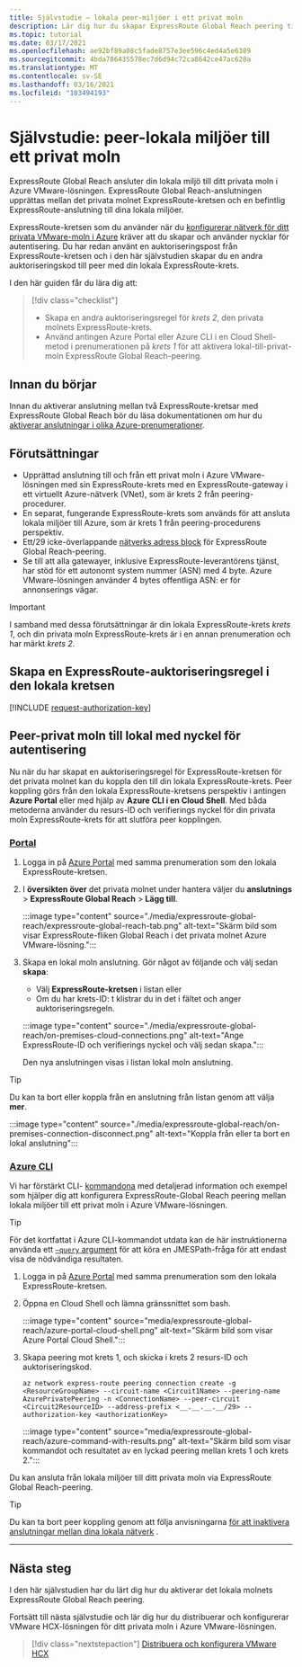 ```yaml
---
title: Självstudie – lokala peer-miljöer i ett privat moln
description: Lär dig hur du skapar ExpressRoute Global Reach peering till ett privat moln i en Azure VMware-lösning.
ms.topic: tutorial
ms.date: 03/17/2021
ms.openlocfilehash: ae92bf89a08c5fade8757e3ee596c4ed4a5e6389
ms.sourcegitcommit: 4bda786435578ec7d6d94c72ca8642ce47ac628a
ms.translationtype: MT
ms.contentlocale: sv-SE
ms.lasthandoff: 03/16/2021
ms.locfileid: "103494193"
---
```

# <a name="tutorial-peer-on-premises-environments-to-a-private-cloud"></a>Självstudie: peer-lokala miljöer till ett privat moln

ExpressRoute Global Reach ansluter din lokala miljö till ditt privata moln i Azure VMware-lösningen. ExpressRoute Global Reach-anslutningen upprättas mellan det privata molnet ExpressRoute-kretsen och en befintlig ExpressRoute-anslutning till dina lokala miljöer. 

ExpressRoute-kretsen som du använder när du [konfigurerar nätverk för ditt privata VMware-moln i Azure](tutorial-configure-networking.md) kräver att du skapar och använder nycklar för autentisering.  Du har redan använt en auktoriseringspost från ExpressRoute-kretsen och i den här självstudien skapar du en andra auktoriseringskod till peer med din lokala ExpressRoute-krets.

I den här guiden får du lära dig att:

> [!div class="checklist"]
> * Skapa en andra auktoriseringsregel för _krets 2_, den privata molnets ExpressRoute-krets.
> * Använd antingen Azure Portal eller Azure CLI i en Cloud Shell-metod i prenumerationen på _krets 1_ för att aktivera lokal-till-privat-moln ExpressRoute Global Reach-peering.


## <a name="before-you-begin"></a>Innan du börjar

Innan du aktiverar anslutning mellan två ExpressRoute-kretsar med ExpressRoute Global Reach bör du läsa dokumentationen om hur du [aktiverar anslutningar i olika Azure-prenumerationer](../expressroute/expressroute-howto-set-global-reach-cli.md#enable-connectivity-between-expressroute-circuits-in-different-azure-subscriptions).  

## <a name="prerequisites"></a>Förutsättningar

- Upprättad anslutning till och från ett privat moln i Azure VMware-lösningen med sin ExpressRoute-krets med en ExpressRoute-gateway i ett virtuellt Azure-nätverk (VNet), som är krets 2 från peering-procedurer.
- En separat, fungerande ExpressRoute-krets som används för att ansluta lokala miljöer till Azure, som är krets 1 från peering-procedurens perspektiv.
- Ett/29 icke-överlappande [nätverks adress block](../expressroute/expressroute-routing.md#ip-addresses-used-for-peerings) för ExpressRoute Global Reach-peering.
- Se till att alla gatewayer, inklusive ExpressRoute-leverantörens tjänst, har stöd för ett autonomt system nummer (ASN) med 4 byte. Azure VMware-lösningen använder 4 bytes offentliga ASN: er för annonserings vägar.

>[!IMPORTANT]
>I samband med dessa förutsättningar är din lokala ExpressRoute-krets _krets 1_, och din privata moln ExpressRoute-krets är i en annan prenumeration och har märkt _krets 2_.

## <a name="create-an-expressroute-authorization-key-in-the-on-premises-circuit"></a>Skapa en ExpressRoute-auktoriseringsregel i den lokala kretsen

[!INCLUDE [request-authorization-key](includes/request-authorization-key.md)]
 
## <a name="peer-private-cloud-to-on-premises-with-authorization-key"></a>Peer-privat moln till lokal med nyckel för autentisering
Nu när du har skapat en auktoriseringsregel för ExpressRoute-kretsen för det privata molnet kan du koppla den till din lokala ExpressRoute-krets. Peer koppling görs från den lokala ExpressRoute-kretsens perspektiv i antingen **Azure Portal** eller med hjälp av **Azure CLI i en Cloud Shell**. Med båda metoderna använder du resurs-ID och verifierings nyckel för din privata moln ExpressRoute-krets för att slutföra peer kopplingen.

### <a name="portal"></a>[Portal](#tab/azure-portal)
 
1. Logga in på [Azure Portal](https://portal.azure.com) med samma prenumeration som den lokala ExpressRoute-kretsen.

1. I **översikten över** det privata molnet under hantera väljer du **anslutnings**  >  **ExpressRoute Global Reach**  >  **Lägg till**.

    :::image type="content" source="./media/expressroute-global-reach/expressroute-global-reach-tab.png" alt-text="Skärm bild som visar ExpressRoute-fliken Global Reach i det privata molnet Azure VMware-lösning.":::

1. Skapa en lokal moln anslutning. Gör något av följande och välj sedan **skapa**:

   - Välj **ExpressRoute-kretsen** i listan eller
   - Om du har krets-ID: t klistrar du in det i fältet och anger auktoriseringsregeln.

   :::image type="content" source="./media/expressroute-global-reach/on-premises-cloud-connections.png" alt-text="Ange ExpressRoute-ID och verifierings nyckel och välj sedan skapa.":::   
   
   Den nya anslutningen visas i listan lokal moln anslutning.

>[!TIP]
>Du kan ta bort eller koppla från en anslutning från listan genom att välja **mer**.  
>
> :::image type="content" source="./media/expressroute-global-reach/on-premises-connection-disconnect.png" alt-text="Koppla från eller ta bort en lokal anslutning":::

### <a name="azure-cli"></a>[Azure CLI](#tab/azure-cli)

Vi har förstärkt CLI- [kommandona](../expressroute/expressroute-howto-set-global-reach-cli.md) med detaljerad information och exempel som hjälper dig att konfigurera ExpressRoute-Global Reach peering mellan lokala miljöer till ett privat moln i Azure VMware-lösningen.

>[!TIP]
>För det kortfattat i Azure CLI-kommandot utdata kan de här instruktionerna använda ett [ `–query` argument](https://docs.microsoft.com/cli/azure/query-azure-cli) för att köra en JMESPath-fråga för att endast visa de nödvändiga resultaten.

1. Logga in på [Azure Portal](https://portal.azure.com) med samma prenumeration som den lokala ExpressRoute-kretsen. 

1. Öppna en Cloud Shell och lämna gränssnittet som bash.

   :::image type="content" source="media/expressroute-global-reach/azure-portal-cloud-shell.png" alt-text="Skärm bild som visar Azure Portal Cloud Shell.":::

1. Skapa peering mot krets 1, och skicka i krets 2 resurs-ID och auktoriseringskod. 

   ```azurecli-interactive
   az network express-route peering connection create -g <ResourceGroupName> --circuit-name <Circuit1Name> --peering-name AzurePrivatePeering -n <ConnectionName> --peer-circuit <Circuit2ResourceID> --address-prefix <__.__.__.__/29> --authorization-key <authorizationKey>
   ```

   :::image type="content" source="media/expressroute-global-reach/azure-command-with-results.png" alt-text="Skärm bild som visar kommandot och resultatet av en lyckad peering mellan krets 1 och krets 2.":::

Du kan ansluta från lokala miljöer till ditt privata moln via ExpressRoute Global Reach-peering.

>[!TIP]
>Du kan ta bort peer koppling genom att följa anvisningarna [för att inaktivera anslutningar mellan dina lokala nätverk](../expressroute/expressroute-howto-set-global-reach-cli.md#disable-connectivity-between-your-on-premises-networks) .


---

## <a name="next-steps"></a>Nästa steg

I den här självstudien har du lärt dig hur du aktiverar det lokala molnets ExpressRoute Global Reach peering. 

Fortsätt till nästa självstudie och lär dig hur du distribuerar och konfigurerar VMware HCX-lösningen för ditt privata moln i Azure VMware-lösningen.

> [!div class="nextstepaction"]
> [Distribuera och konfigurera VMware HCX](tutorial-deploy-vmware-hcx.md)


<!-- LINKS - external-->

<!-- LINKS - internal -->
